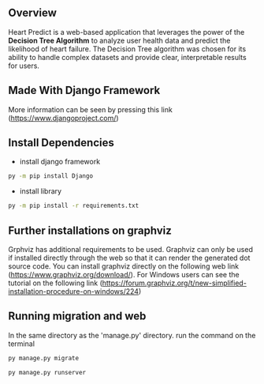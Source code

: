 ## Overview
Heart Predict is a web-based application that leverages the power of the **Decision Tree Algorithm** to analyze user health data and predict the likelihood of heart failure. The Decision Tree algorithm was chosen for its ability to handle complex datasets and provide clear, interpretable results for users.


## Made With Django Framework

More information can be seen by pressing this link (https://www.djangoproject.com/)

## Install Dependencies

- install django framework
```bash
py -m pip install Django
```

- install library 
```bash
py -m pip install -r requirements.txt
```
## Further installations on graphviz

Grphviz has additional requirements to be used. Graphviz can only be used if installed directly through the web so that it can render the generated dot source code. You can install graphviz directly on the following web link (https://www.graphviz.org/download/). For Windows users can see the tutorial on the following link (https://forum.graphviz.org/t/new-simplified-installation-procedure-on-windows/224)

## Running migration and web

In the same directory as the 'manage.py' directory. run the command on the terminal 

```bash
py manage.py migrate
```

```bash
py manage.py runserver
```
